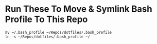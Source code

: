 # Run These To Move & Symlink Bash Profile To This Repo

```
mv ~/.bash_profile ~/Repos/dotfiles/.bash_profile
ln -s ~/Repos/dotfiles/.bash_profile ~/
```
